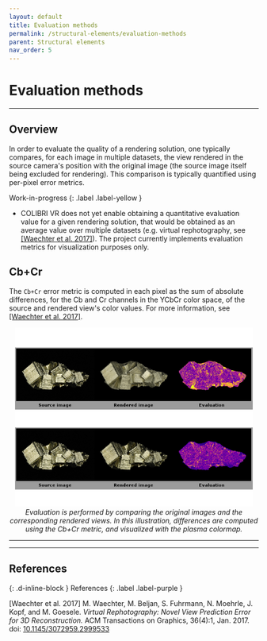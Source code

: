```yaml
---
layout: default
title: Evaluation methods
permalink: /structural-elements/evaluation-methods
parent: Structural elements
nav_order: 5
---
```


# Evaluation methods

* * *

## Overview

In order to evaluate the quality of a rendering solution, one typically compares, for each image in multiple datasets, the view rendered in the source camera's position with the original image (the source image itself being excluded for rendering). This comparison is typically quantified using per-pixel error metrics.

Work-in-progress
{: .label .label-yellow }
- COLIBRI VR does not yet enable obtaining a quantitative evaluation value for a given rendering solution, that would be obtained as an average value over multiple datasets (e.g. virtual rephotography, see <a href="#waechter2017">[Waechter et al. 2017]</a>). The project currently implements evaluation metrics for visualization purposes only.

## Cb+Cr

The `Cb+Cr` error metric is computed in each pixel as the sum of absolute differences, for the Cb and Cr channels in the YCbCr color space, of the source and rendered view's color values. For more information, see <a href="#waechter2017">[Waechter et al. 2017]</a>.

<p align="center">
      <img src="https://github.com/caor-mines-paristech/colibri-vr/raw/master/docs/illustrations/PyriteEval.png" alt="" width="480" height="360"><br><i>Evaluation is performed by comparing the original images and the corresponding rendered views. In this illustration, differences are computed using the Cb+Cr metric, and visualized with the plasma colormap.</i>
</p>

* * *
* * *

## References
{: .d-inline-block }
References
{: .label .label-purple }

<a name="waechter2017">[Waechter et al. 2017]</a> M. Waechter, M. Beljan, S. Fuhrmann, N. Moehrle, J. Kopf, and M. Goesele. *Virtual Rephotography: Novel View Prediction Error for 3D Reconstruction.* ACM Transactions on Graphics, 36(4):1, Jan. 2017. doi: [10.1145/3072959.2999533](https://doi.org/10.1145/3072959.2999533)

